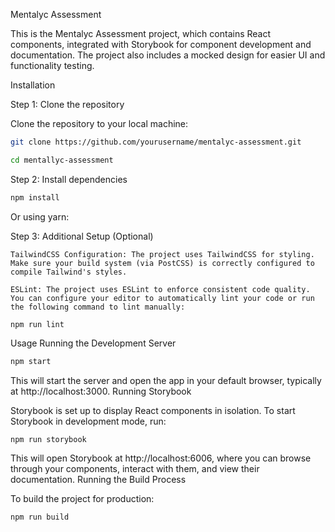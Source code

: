 Mentalyc Assessment

This is the Mentalyc Assessment project, which contains React components, integrated with Storybook for component development and documentation. The project also includes a mocked design for easier UI and functionality testing.


Installation

Step 1: Clone the repository

Clone the repository to your local machine:
```bash
git clone https://github.com/yourusername/mentalyc-assessment.git
```
```bash
cd mentallyc-assessment
```
Step 2: Install dependencies

```bash
npm install
```
Or using yarn:


Step 3: Additional Setup (Optional)

    TailwindCSS Configuration: The project uses TailwindCSS for styling. Make sure your build system (via PostCSS) is correctly configured to compile Tailwind's styles.

    ESLint: The project uses ESLint to enforce consistent code quality. You can configure your editor to automatically lint your code or run the following command to lint manually:

    npm run lint

Usage
Running the Development Server


```bash
npm start
```
This will start the server and open the app in your default browser, typically at http://localhost:3000.
Running Storybook

Storybook is set up to display  React components in isolation. To start Storybook in development mode, run:
```bash
npm run storybook
```


This will open Storybook at http://localhost:6006, where you can browse through your components, interact with them, and view their documentation.
Running the Build Process

To build the project for production:
```bash
npm run build
```

